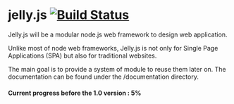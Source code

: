 jelly.js [![Build Status](https://travis-ci.org/alex-min/jelly.js.png?branch=master)](https://travis-ci.org/alex-min/jelly.js)
========
Jelly.js will be a modular node.js web framework to design web application.

Unlike most of node web frameworks, Jelly.js is not only for Single Page Applications (SPA) but also for traditional websites.

The main goal is to provide a system of module to reuse them later on.
The documentation can be found under the /documentation directory.

#### Current progress before the 1.0 version : **5%** 

